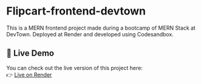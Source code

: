 # Flipcart-frontend-devtown
This is a MERN frontend project made during a bootcamp of MERN Stack at DevTown. Deployed at Render and developed using Codesandbox.
## 🚀 Live Demo

You can check out the live version of this project here:  
👉 [Live on Render](https://flipcart-frontend-devtown.onrender.com)

